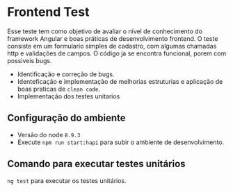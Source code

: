 # Frontend Test
Esse teste tem como objetivo de avaliar o nível de conhecimento do framework Angular e boas práticas de desenvolvimento frontend.
O teste consiste em um formulario simples de cadastro, com algumas chamadas http e validações de campos. O código ja se encontra funcional, porem com possiveis bugs. 
 - Identificação e  correção de bugs.
 - Identeficação e implementação de melhorias estruturias e aplicação de boas praticas de `clean code`.
 - Implementação dos testes unitarios

## Configuração do ambiente

 - Versão do node `8.9.3`
 - Execute `npm run start:hapi` para subir o ambiente de desenvolvimento.

## Comando para executar testes unitários

`ng test` para executar os testes unitários.

